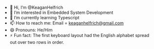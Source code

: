 - 👋 Hi, I’m @KeaganHelfrich
- 👀 I’m interested in Embedded System Development
- 🌱 I’m currently learning Typescript
- 📫 How to reach me: Email = keaganhelfrich@gmail.com
- 😄 Pronouns: He/Him
- ⚡ Fun fact: The first keyboard layout had the English alphabet spread out over two rows in order.

<!---
KeaganHelfrich/KeaganHelfrich is a ✨ special ✨ repository because its `README.md` (this file) appears on your GitHub profile.
You can click the Preview link to take a look at your changes.
--->
